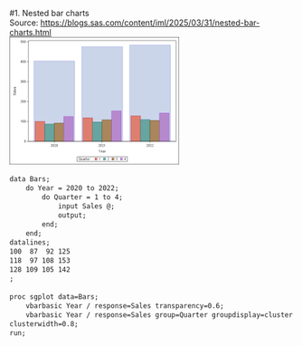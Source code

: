 #1. Nested bar charts  
Source: https://blogs.sas.com/content/iml/2025/03/31/nested-bar-charts.html  
<img src="./images/1_nested_bar.png" alt="Nested bar" width="300">

```sas
data Bars;
    do Year = 2020 to 2022;
        do Quarter = 1 to 4;
            input Sales @;
            output;
        end;
    end;
datalines;
100  87  92 125
118  97 108 153
128 109 105 142
;

proc sgplot data=Bars;
    vbarbasic Year / response=Sales transparency=0.6;
    vbarbasic Year / response=Sales group=Quarter groupdisplay=cluster clusterwidth=0.8;
run;
```
